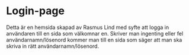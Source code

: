 # Login-page

Detta är en hemsida skapad av Rasmus Lind med syfte att logga in användaren till en sida som välkomnar en. Skriver man ingenting eller fel användarnamn/lösenord kommer man till en sida som säger att man ska skriva in rätt användarnamn/lösenord.

